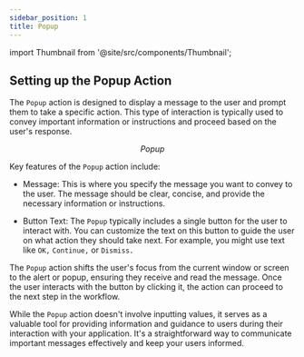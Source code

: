 ```yaml
---
sidebar_position: 1
title: Popup
---
```

import Thumbnail from '@site/src/components/Thumbnail';

## Setting up the Popup Action

The `Popup` action is designed to display a message to the user and prompt them to take a specific action. This type of interaction is typically used to convey important information or instructions and proceed based on the user's response.

<figure>
<Thumbnail src="/img/reference/actionflow-blocks/popup/popup.png" alt="Popup" />
<figcaption align='center'><i>Popup</i></figcaption>
</figure>

Key features of the `Popup` action include:


- Message: This is where you specify the message you want to convey to the user. The message should be clear, concise, and provide the necessary information or instructions.

- Button Text: The `Popup` typically includes a single button for the user to interact with. You can customize the text on this button to guide the user on what action they should take next. For example, you might use text like `OK,` `Continue,` or `Dismiss.`

<figure>
<Thumbnail src="/img/reference/actionflow-blocks/popup/action.png" alt="Popup" />
</figure>

The `Popup` action shifts the user's focus from the current window or screen to the alert or popup, ensuring they receive and read the message. Once the user interacts with the button by clicking it, the action can proceed to the next step in the workflow.

While the `Popup` action doesn't involve inputting values, it serves as a valuable tool for providing information and guidance to users during their interaction with your application. It's a straightforward way to communicate important messages effectively and keep your users informed.
